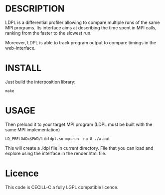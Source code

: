 DESCRIPTION
===========

LDPL is a differential profiler allowing to compare multiple runs of the same
MPI programs. Its interface aims at describing the time spent in MPI calls,
ranking from the faster to the slowest run.

Moreover, LDPL is able to track program output to compare timings in the
web-interface.

INSTALL
======

Just build the interposition library:

```
make
```

USAGE
=====

Then preload it to your target MPI program (LDPL must be built with the same MPI
implementation)


```
LD_PRELOAD=$PWD/libldpl.so mpirun -np 8 ./a.out
```

This will create a .ldpl file in current directory. File that you can load and
explore using the interface in the render.html file.

Licence
=======

This code is CECILL-C a fully LGPL compatible licence.

